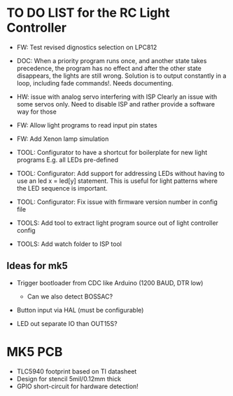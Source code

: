 # TO DO LIST for the RC Light Controller

* FW: Test revised dignostics selection on LPC812

* DOC: When a priority program runs once, and another state takes precedence,
  the program has no effect and after the other state disappears, the lights
  are still wrong. Solution is to output constantly in a loop,
  including fade commands!.
  Needs documenting.

* HW: issue with analog servo interfering with ISP
  Clearly an issue with some servos only. Need to disable ISP and rather provide
  a software way for those

* FW: Allow light programs to read input pin states

* FW: Add Xenon lamp simulation

* TOOL: Configurator to have a shortcut for boilerplate for new light programs
    E.g. all LEDs pre-defined

* TOOL: Configurator: Add support for addressing LEDs without having to use an
    led x = led[y] statement. This is useful for light patterns where the
    LED sequence is important.

* TOOL: Configurator: Fix issue with firmware version number in config file

* TOOLS: Add tool to extract light program source out of light controller config

* TOOLS: Add watch folder to ISP tool


## Ideas for mk5

* Trigger bootloader from CDC like Arduino (1200 BAUD, DTR low)
    * Can we also detect BOSSAC?

* Button input via HAL (must be configurable)

* LED out separate IO than OUT15S?


# MK5 PCB

* TLC5940 footprint based on TI datasheet
* Design for stencil 5mil/0.12mm thick
* GPIO short-circuit for hardware detection!